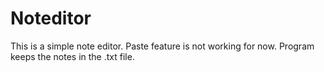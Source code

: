 # Noteditor

This is a simple note editor.
Paste feature is not working for now.
Program keeps the notes in the .txt file.
